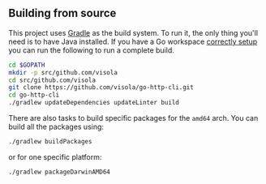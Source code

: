 ## Building from source

This project uses [Gradle](https://www.gradle.org) as the build system. To run it, the only thing
you'll need is to have Java installed. If you have a Go workspace [correctly setup](https://golang.org/doc/code.html)
you can run the following to run a complete build.

```bash
cd $GOPATH
mkdir -p src/github.com/visola
cd src/github.com/visola
git clone https://github.com/visola/go-http-cli.git
cd go-http-cli
./gradlew updateDependencies updateLinter build
```

There are also tasks to build specific packages for the `amd64` arch. You can build all the packages
using:

```bash
./gradlew buildPackages
```

or for one specific platform:

```bash
./gradlew packageDarwinAMD64
```
